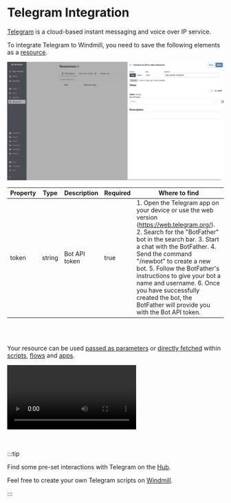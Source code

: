 # Telegram Integration

[Telegram](https://telegram.org/) is a cloud-based instant messaging and voice over IP service.

To integrate Telegram to Windmill, you need to save the following elements as a [resource](../core_concepts/3_resources_and_types/index.mdx).

![Add Telegram Resource](../assets/integrations/add-telegram.png.webp "Add Telegram Resource")

| Property | Type   | Description   | Required | Where to find                                                                                                                                                                                                                                                                                                                                                                                                              |
| -------- | ------ | ------------- | -------- | -------------------------------------------------------------------------------------------------------------------------------------------------------------------------------------------------------------------------------------------------------------------------------------------------------------------------------------------------------------------------------------------------------------------------- |
| token    | string | Bot API token | true     | 1. Open the Telegram app on your device or use the web version (https://web.telegram.org/). 2. Search for the "BotFather" bot in the search bar. 3. Start a chat with the BotFather. 4. Send the command "/newbot" to create a new bot. 5. Follow the BotFather's instructions to give your bot a name and username. 6. Once you have successfully created the bot, the BotFather will provide you with the Bot API token. |

<br/><br/>

Your resource can be used [passed as parameters](../core_concepts/3_resources_and_types/index.mdx#passing-resources-as-parameters-to-scripts-preferred) or [directly fetched](../core_concepts/3_resources_and_types/index.mdx#fetching-them-from-within-a-script-by-using-the-wmill-client-in-the-respective-language) within [scripts](../script_editor/index.mdx), [flows](../flows/1_flow_editor.mdx) and [apps](../apps/0_app_editor/index.mdx).

<video
	className="border-2 rounded-xl object-cover w-full h-full dark:border-gray-800"
	controls
	src="/videos/add_resources_variables.mp4"
/>

<br/>

:::tip

Find some pre-set interactions with Telegram on the [Hub](https://hub.windmill.dev/integrations/telegram).

Feel free to create your own Telegram scripts on [Windmill](../getting_started/00_how_to_use_windmill/index.mdx).

:::
